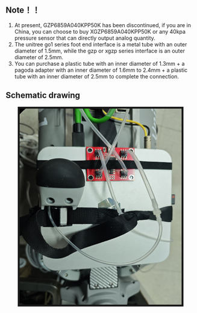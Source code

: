 ## Note！！
1. At present, GZP6859A040KPP50K has been discontinued,
   if you are in China, you can choose to buy XGZP6859A040KPP50K
   or any 40kpa pressure sensor that can directly output analog quantity.
2. The unitree go1 series foot end interface is a metal tube with an outer diameter of 1.5mm,
   while the gzp or xgzp series interface is an outer diameter of 2.5mm.
3. You can purchase a plastic tube with an inner diameter of 1.3mm + a pagoda adapter
   with an inner diameter of 1.6mm to 2.4mm + a plastic tube with an inner diameter of 2.5mm
   to complete the connection.
## Schematic drawing
<p align = "center">
<img src="Schematic drawing.jpg" width = "430" height = "520" border="5" />
</p>

